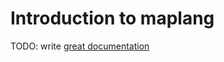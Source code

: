 # Introduction to maplang

TODO: write [great documentation](http://jacobian.org/writing/what-to-write/)
